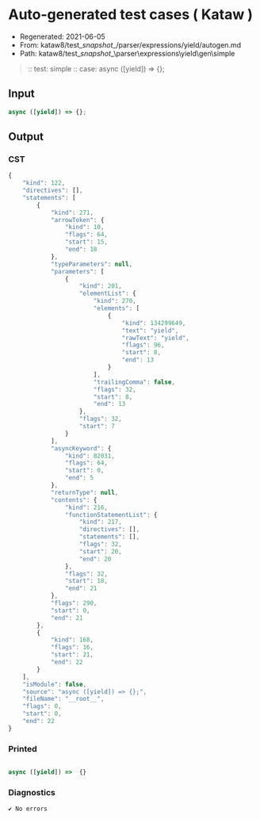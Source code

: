 # Auto-generated test cases ( Kataw )
- Regenerated: 2021-06-05
- From: kataw8/test\__snapshot__/parser/expressions/yield/autogen.md
- Path: kataw8/test\__snapshot__\parser\expressions\yield\gen\simple
> :: test: simple
> :: case: async ([yield]) => {};
## Input

`````js
async ([yield]) => {};
`````
## Output

### CST

```javascript
{
    "kind": 122,
    "directives": [],
    "statements": [
        {
            "kind": 271,
            "arrowToken": {
                "kind": 10,
                "flags": 64,
                "start": 15,
                "end": 18
            },
            "typeParameters": null,
            "parameters": [
                {
                    "kind": 201,
                    "elementList": {
                        "kind": 270,
                        "elements": [
                            {
                                "kind": 134299649,
                                "text": "yield",
                                "rawText": "yield",
                                "flags": 96,
                                "start": 8,
                                "end": 13
                            }
                        ],
                        "trailingComma": false,
                        "flags": 32,
                        "start": 8,
                        "end": 13
                    },
                    "flags": 32,
                    "start": 7
                }
            ],
            "asyncKeyword": {
                "kind": 82031,
                "flags": 64,
                "start": 0,
                "end": 5
            },
            "returnType": null,
            "contents": {
                "kind": 216,
                "functionStatementList": {
                    "kind": 217,
                    "directives": [],
                    "statements": [],
                    "flags": 32,
                    "start": 20,
                    "end": 20
                },
                "flags": 32,
                "start": 18,
                "end": 21
            },
            "flags": 290,
            "start": 0,
            "end": 21
        },
        {
            "kind": 168,
            "flags": 16,
            "start": 21,
            "end": 22
        }
    ],
    "isModule": false,
    "source": "async ([yield]) => {};",
    "fileName": "__root__",
    "flags": 0,
    "start": 0,
    "end": 22
}
```

### Printed

```javascript

async ([yield]) =>  {}

```

### Diagnostics

```javascript
✔ No errors
```


